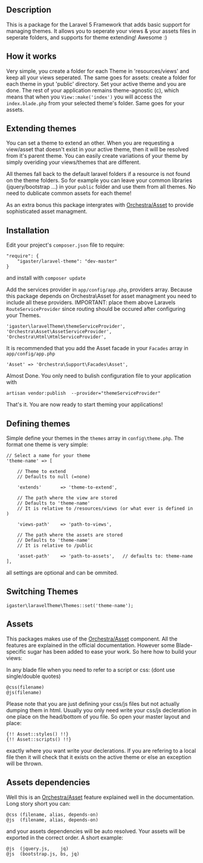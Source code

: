 ## Description

This is a package for the Laravel 5 Framework that adds basic support for managing themes. It allows you to seperate your views & your assets files in seperate folders, and supports for theme extending! Awesome :)

## How it works

Very simple, you create a folder for each Theme in 'resources/views' and keep all your views seperated. The same goes for assets: create a folder for each theme in yput 'public' directory. Set your active theme and you are done. The rest of your application remains theme-agnostic (c), which means that when you `View::make('index')` you will access the `index.blade.php` from your selected theme's folder. Same goes for your assets.

## Extending themes

You can set a theme to extend an other. When you are requesting a view/asset that doesn't exist in your active theme, then it will be resolved from it's parent theme. You can easily create variations of your theme by simply overiding your views/themes that are different. 

All themes fall back to the default laravel folders if a resource is not found on the theme folders. So for example you can leave your common libraries (jquery/bootstrap ...) in your `public` folder and use them from all themes. No need to dublicate common assets for each theme!

As an extra bonus this package intergrates with [Orchestra/Asset](http://orchestraplatform.com/docs/3.0/components/asset) to provide sophisticated asset managment.

## Installation

Edit your project's `composer.json` file to require:

    "require": {
        "igaster/laravel-theme": "dev-master"
    }

and install with `composer update`


Add the services provider in `app/config/app.php`, providers array. Because this package depends on Orchestra\Asset for asset managment you need to include all these providers. IMPORTANT: place them above Laravels `RouteServiceProvider` since routing should be occured after configuring your Themes.

    'igaster\laravelTheme\themeServiceProvider',
    'Orchestra\Asset\AssetServiceProvider',
    'Orchestra\Html\HtmlServiceProvider',


It is recommended that you add the Asset facade in your `Facades` array in `app/config/app.php`

    'Asset' => 'Orchestra\Support\Facades\Asset',


Almost Done. You only need to bulish configuration file to your application with

    artisan vendor:publish  --provider="themeServiceProvider"

That's it. You are now ready to start theming your applications!

## Defining themes

Simple define your themes in the `themes` array in `config\theme.php`. The format one theme is very simple:

    // Select a name for your theme
    'theme-name' => [

    	// Theme to extend
    	// Defaults to null (=none)

        'extends'	 	=> 'theme-to-extend',

        // The path where the view are stored
        // Defaults to 'theme-name' 
        // It is relative to /resources/views (or what ever is defined in )

        'views-path' 	=> 'path-to-views',

        // The path where the assets are stored
        // Defaults to 'theme-name' 
        // It is relative to /public

        'asset-path' 	=> 'path-to-assets',   // defaults to: theme-name
    ],

all settings are optional and can be ommited.

## Switching Themes

    igaster\laravelTheme\Themes::set('theme-name');

## Assets

This packages makes use of the [Orchestra/Asset](http://orchestraplatform.com/docs/3.0/components/asset) component. All the features are explained in the official documentation. However some Blade-specific sugar has been added to ease your work. So here how to build your views:

In any blade file when you need to refer to a script or css: (dont use single/double quotes)

    @css(filename)
    @js(filename)

Please note that you are just defining your css/js files but not actually dumping them in html. Usually you only need write your css/js decleration in one place on the head/bottom of you file. So open your master layout and place:

    {!! Asset::styles() !!}
    {!! Asset::scripts() !!}

exactly where you want write your declerations. If you are refering to a local file then it will check that it exists on the active theme or else an exception will be thrown.

## Assets dependencies

Well this is an [Orchestra/Asset](http://orchestraplatform.com/docs/3.0/components/asset) feature explained well in the documentation. Long story short you can:

    @css (filename, alias, depends-on)
    @js  (filename, alias, depends-on)

and your assets dependencies will be auto resolved. Your assets will be exported in the correct order. A short example:

    @js  (jquery.js,    jq)
    @js  (bootstrap.js, bs, jq)